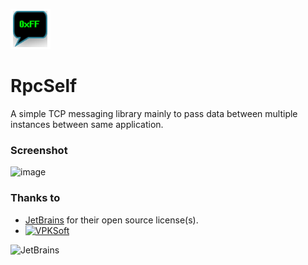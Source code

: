 ![image](https://github.com/VPKSoft/RpcSelf/blob/main/Misc/RpcSelf.png)

# RpcSelf
A simple TCP messaging library mainly to pass data between multiple instances between same application.

### Screenshot
![image](https://user-images.githubusercontent.com/40712699/106352595-17bd8680-62ed-11eb-9123-fbab2f4ebfef.png)

### Thanks to
* [JetBrains](https://www.jetbrains.com/?from=RpcSelf) for their open source license(s).
* [![VPKSoft](https://circleci.com/gh/VPKSoft/amp.svg?style=shield)](https://app.circleci.com/pipelines/github/VPKSoft/amp)


![JetBrains](http://www.vpksoft.net/site/External/JetBrains/jetbrains.svg)
